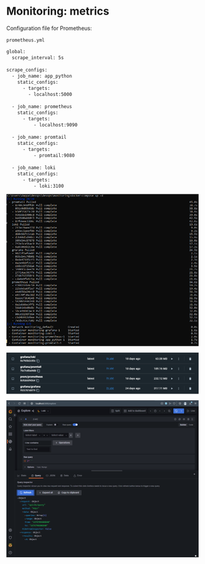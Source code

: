 # Monitoring: metrics #

Configuration file for Prometheus:

```
prometheus.yml
```

```
global:
  scrape_interval: 5s

scrape_configs:
  - job_name: app_python
    static_configs:
      - targets:
        - localhost:5000

  - job_name: prometheus
    static_configs:
      - targets:
          - localhost:9090

  - job_name: promtail
    static_configs:
      - targets:
          - promtail:9080

  - job_name: loki
    static_configs:
      - targets:
          - loki:3100
```

![03](https://github.com/dapp-anyway/devops/blob/lab8/monitoring/screenshots/03.png)

![04](https://github.com/dapp-anyway/devops/blob/lab8/monitoring/screenshots/04.png)

![05](https://github.com/dapp-anyway/devops/blob/lab8/monitoring/screenshots/05.png)